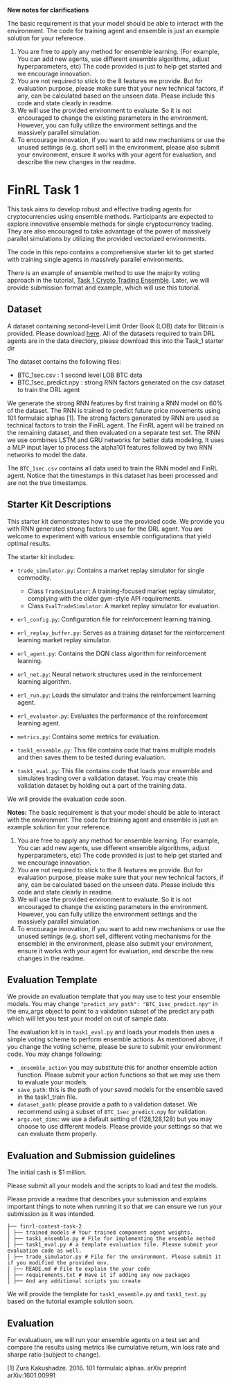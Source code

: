 **New notes for clarifications**

The basic requirement is that your model should be able to interact with the environment. The code for training agent and ensemble is just an example solution for your reference.

1. You are free to apply any method for ensemble learning. (For example, You can add new agents, use different ensemble algorithms, adjust hyperparameters, etc) The code provided is just to help get started and we encourage innovation.
2. You are not required to stick to the 8 features we provide. But for evaluation purpose, please make sure that your new technical factors, if any, can be calculated based on the unseen data. Please include this code and state clearly in readme.
3. We will use the provided environment to evaluate. So it is not encouraged to change the existing parameters in the environment. However, you can fully utilize the environment settings and the massively parallel simulation.
4. To encourage innovation, if you want to add new mechanisms or use the unused settings (e.g. short sell) in the environment, please also submit your environment, ensure it works with your agent for evaluation, and describe the new changes in the readme.


# FinRL Task 1
This task aims to develop robust and effective trading agents for cryptocurrencies using ensemble methods. Participants are expected to explore innovative ensemble methods for single cryptocurrency trading. They are also encouraged to take advantage of the power of massively parallel simulations by utilizing the provided vectorized environments.

The code in this repo contains a comprehensive starter kit to get started with training single agents in massively parallel environments.

There is an example of ensemble method to use the majority voting approach in the tutorial, [Task 1 Crypto Trading Ensemble](https://github.com/Open-Finance-Lab/FinRL_Contest_2024/tree/main/Tutorials/Task_1_tutorial). Later, we will provide submission format and example, which will use this tutorial.

## Dataset
A dataset containing second-level Limit Order Book (LOB) data for Bitcoin is provided. Please download [here](https://drive.google.com/drive/folders/1Okd8fyB7n93N1Z5HEnlpb-q8x5FfSF1Z?usp=sharing). All of the datasets required to train DRL agents are in the data directory, please download this into the Task_1 starter dir 

The dataset contains the following files: 
- BTC_1sec.csv : 1 second level LOB BTC data
- BTC_1sec_predict.npy : strong RNN factors generated on the csv dataset to train the DRL agent

We generate the strong RNN features by first training a RNN model on 60% of the dataset. The RNN is trained to predict future price movements using 101 formulaic alphas [1]. The strong factors generated by RNN are used as technical factors to train the FinRL agent. The FinRL agent will be trained on the remaining dataset, and then evaluated on a separate test set. The RNN we use combines LSTM and GRU networks for better data modeling. It uses a MLP input layer to process the alpha101 features followed by two RNN networks to model the data.

The `BTC_1sec.csv` contains all data used to train the RNN model and FinRL agent. Notice that the timestamps in this dataset has been processed and are not the true timestamps. 

## Starter Kit Descriptions

This starter kit demonstrates how to use the provided code. We provide you with RNN generated strong factors to use for the DRL agent. You are welcome to experiment with various ensemble configurations that yield optimal results. 

The starter kit includes:
- `trade_simulator.py`: Contains a market replay simulator for single commodity.
  - Class `TradeSimulator`: A training-focused market replay simulator, complying with the older gym-style API requirements.
  - Class `EvalTradeSimulator`: A market replay simulator for evaluation.

- `erl_config.py`: Configuration file for reinforcement learning training.

- `erl_replay_buffer.py`: Serves as a training dataset for the reinforcement learning market replay simulator.

- `erl_agent.py`: Contains the DQN class algorithm for reinforcement learning.

- `erl_net.py`: Neural network structures used in the reinforcement learning algorithm.

- `erl_run.py`: Loads the simulator and trains the reinforcement learning agent.

- `erl_evaluator.py`: Evaluates the performance of the reinforcement learning agent.

- `metrics.py`: Contains some metrics for evaluation.

- `task1_ensemble.py`: This file contains code that trains multiple models and then saves them to be tested during evaluation.

- `task1_eval.py`: This file contains code that loads your ensemble and simulates trading over a validation dataset. You may create this validation dataset by holding out a part of the training data.

We will provide the evaluation code soon. 

**Notes:**
The basic requirement is that your model should be able to interact with the environment. The code for training agent and ensemble is just an example solution for your reference. 
1. You are free to apply any method for ensemble learning. (For example, You can add new agents, use different ensemble algorithms, adjust hyperparameters, etc) The code provided is just to help get started and we encourage innovation.
2. You are not required to stick to the 8 features we provide. But for evaluation purpose, please make sure that your new technical factors, if any, can be calculated based on the unseen data. Please include this code and state clearly in readme.
3. We will use the provided environment to evaluate. So it is not encouraged to change the existing parameters in the environment. However, you can fully utilize the environment settings and the massively parallel simulation.
4. To encourage innovation, if you want to add new mechanisms or use the unused settings (e.g. short sell, different voting mechanisms for the ensemble) in the environment, please also submit your environment, ensure it works with your agent for evaluation, and describe the new changes in the readme.

## Evaluation Template
We provide an evaluation template that you may use to test your ensemble models. You may change `"predict_ary_path": "BTC_1sec_predict.npy"` in the env_args object to point to a validation subset of the predict ary path which will let you test your model on out of sample data. 

The evaluation kit is in `task1_eval.py` and loads your models then uses a simple voting scheme to perform ensemble actions. As mentioned above, if you change the voting scheme, please be sure to submit your environment code. You may change following:
- `_ensemble_action` you may substitute this for another ensemble action function. Please submit your action functions so that we may use them to evaluate your models.
- `save_path`: this is the path of your saved models for the ensemble saved in the task1_train file. 
- `dataset_path`: please provide a path to a validation dataset. We recommend using a subset of `BTC_1sec_predict.npy` for validation.
- `args.net_dims`: we use a default setting of (128,128,128) but you may choose to use different models. Please provide your settings so that we can evaluate them properly.

## Evaluation and Submission guidelines
The initial cash is $1 million.

Please submit all your models and the scripts to load and test the models.

Please provide a readme that describes your submission and explains important things to note when running it so that we can ensure we run your submission as it was intended.

```
├── finrl-contest-task-2 
│ ├── trained_models # Your trained component agent weights.
│ ├── task1_ensemble.py # File for implementing the ensemble method 
│ ├── task1_eval.py # a template evaluation file. Please submit your evaluation code as well.
│ ├── trade_simulator.py # File for the environment. Please submit it if you modified the provided env.
│ ├── READE.md # File to explain the your code
│ ├── requirements.txt # Have it if adding any new packages
│ ├── And any additional scripts you create
```
We will provide the template for `task1_ensemble.py` and `task1_test.py` based on the tutorial example solution soon.


## Evaluation
For evaluatiuon, we will run your ensemble agents on a test set and compare the results using metrics like cumulative return, win loss rate and sharpe ratio (subject to change). 


[1] Zura Kakushadze. 2016. 101 formulaic alphas. arXiv preprint arXiv:1601.00991
